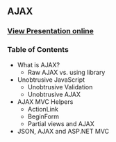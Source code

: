 ## AJAX
### [View Presentation online](https://rawgit.com/TelerikAcademy/ASP.NET-MVC/master/03.%20AJAX-with-ASP.NET-MVC/slides/index.html)
### Table of Contents
- What is AJAX?
  - Raw AJAX vs. using library
- Unobtrusive JavaScript
  - Unobtrusive Validation
  - Unobtrusive AJAX
- AJAX MVC Helpers
  - ActionLink
  - BeginForm
  - Partial views and AJAX
- JSON, AJAX and ASP.NET MVC
